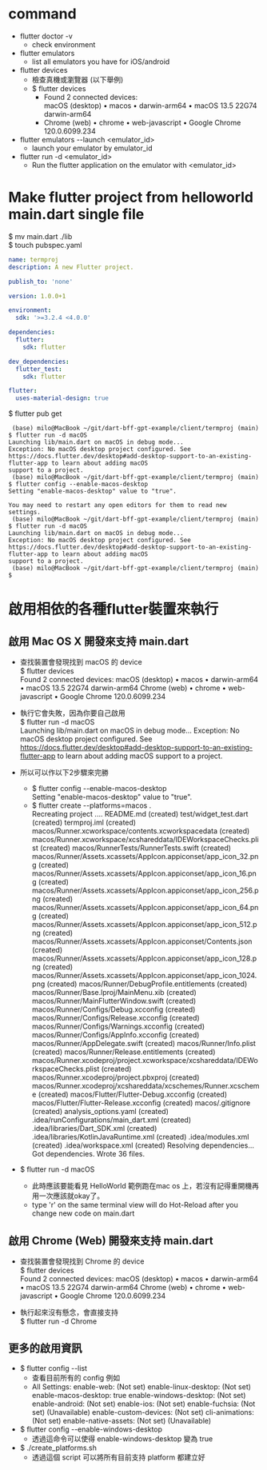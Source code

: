 # command
- flutter doctor -v 
  - check environment
- flutter emulators  
  - list all emulators you have for iOS/android  
- flutter devices  
  - 檢查真機或瀏覽器 (以下舉例)
  - $ flutter devices  
      - Found 2 connected devices:  
      macOS (desktop) • macos  • darwin-arm64   • macOS 13.5 22G74 darwin-arm64
      - Chrome (web)    • chrome • web-javascript • Google Chrome 120.0.6099.234
- flutter emulators --launch <emulator_id>  
  - launch your emulator by emulator_id  
- flutter run -d <emulator_id>  
  - Run the flutter application on the emulator with <emulator_id>


# Make flutter project from helloworld main.dart single file
$ mv main.dart ./lib  
$ touch pubspec.yaml  
```yaml
name: termproj
description: A new Flutter project.

publish_to: 'none'

version: 1.0.0+1

environment:
  sdk: '>=3.2.4 <4.0.0'

dependencies:
  flutter:
    sdk: flutter

dev_dependencies:
  flutter_test:
    sdk: flutter

flutter:
  uses-material-design: true

```

$ flutter pub get





```
 (base) milo@MacBook ~/git/dart-bff-gpt-example/client/termproj (main) $ flutter run -d macOS
Launching lib/main.dart on macOS in debug mode...
Exception: No macOS desktop project configured. See https://docs.flutter.dev/desktop#add-desktop-support-to-an-existing-flutter-app to learn about adding macOS
support to a project.
 (base) milo@MacBook ~/git/dart-bff-gpt-example/client/termproj (main) $ flutter config --enable-macos-desktop
Setting "enable-macos-desktop" value to "true".

You may need to restart any open editors for them to read new settings.
 (base) milo@MacBook ~/git/dart-bff-gpt-example/client/termproj (main) $ flutter run -d macOS                 
Launching lib/main.dart on macOS in debug mode...
Exception: No macOS desktop project configured. See https://docs.flutter.dev/desktop#add-desktop-support-to-an-existing-flutter-app to learn about adding macOS
support to a project.
 (base) milo@MacBook ~/git/dart-bff-gpt-example/client/termproj (main) $ 
```


# 啟用相依的各種flutter裝置來執行

## 啟用 Mac OS X 開發來支持 main.dart
- 查找裝置會發現找到 macOS 的 device   
$ flutter devices     
Found 2 connected devices:
  macOS (desktop) • macos  • darwin-arm64   • macOS 13.5 22G74 darwin-arm64
  Chrome (web)    • chrome • web-javascript • Google Chrome 120.0.6099.234

- 執行它會失敗，因為你要自己啟用  
$ flutter run -d macOS  
Launching lib/main.dart on macOS in debug mode...
Exception: No macOS desktop project configured. See https://docs.flutter.dev/desktop#add-desktop-support-to-an-existing-flutter-app to learn about adding macOS
support to a project.

- 所以可以作以下2步驟來完勝  
  - $ flutter config --enable-macos-desktop  
    Setting "enable-macos-desktop" value to "true".
  - $ flutter create --platforms=macos .  
      Recreating project ....
      README.md (created)
      test/widget_test.dart (created)
      termproj.iml (created)
      macos/Runner.xcworkspace/contents.xcworkspacedata (created)
      macos/Runner.xcworkspace/xcshareddata/IDEWorkspaceChecks.plist (created)
      macos/RunnerTests/RunnerTests.swift (created)
      macos/Runner/Assets.xcassets/AppIcon.appiconset/app_icon_32.png (created)
      macos/Runner/Assets.xcassets/AppIcon.appiconset/app_icon_16.png (created)
      macos/Runner/Assets.xcassets/AppIcon.appiconset/app_icon_256.png (created)
      macos/Runner/Assets.xcassets/AppIcon.appiconset/app_icon_64.png (created)
      macos/Runner/Assets.xcassets/AppIcon.appiconset/app_icon_512.png (created)
      macos/Runner/Assets.xcassets/AppIcon.appiconset/Contents.json (created)
      macos/Runner/Assets.xcassets/AppIcon.appiconset/app_icon_128.png (created)
      macos/Runner/Assets.xcassets/AppIcon.appiconset/app_icon_1024.png (created)
      macos/Runner/DebugProfile.entitlements (created)
      macos/Runner/Base.lproj/MainMenu.xib (created)
      macos/Runner/MainFlutterWindow.swift (created)
      macos/Runner/Configs/Debug.xcconfig (created)
      macos/Runner/Configs/Release.xcconfig (created)
      macos/Runner/Configs/Warnings.xcconfig (created)
      macos/Runner/Configs/AppInfo.xcconfig (created)
      macos/Runner/AppDelegate.swift (created)
      macos/Runner/Info.plist (created)
      macos/Runner/Release.entitlements (created)
      macos/Runner.xcodeproj/project.xcworkspace/xcshareddata/IDEWorkspaceChecks.plist (created)
      macos/Runner.xcodeproj/project.pbxproj (created)
      macos/Runner.xcodeproj/xcshareddata/xcschemes/Runner.xcscheme (created)
      macos/Flutter/Flutter-Debug.xcconfig (created)
      macos/Flutter/Flutter-Release.xcconfig (created)
      macos/.gitignore (created)
      analysis_options.yaml (created)
      .idea/runConfigurations/main_dart.xml (created)
      .idea/libraries/Dart_SDK.xml (created)
      .idea/libraries/KotlinJavaRuntime.xml (created)
      .idea/modules.xml (created)
      .idea/workspace.xml (created)
    Resolving dependencies... 
    Got dependencies.
    Wrote 36 files.

- $ flutter run -d macOS   
  - 此時應該要能看見 HelloWorld 範例跑在mac os 上，若沒有記得重開機再用一次應該就okay了。
  - type 'r' on the same terminal view will do Hot-Reload after you change new code on main.dart  


## 啟用 Chrome (Web) 開發來支持 main.dart  

- 查找裝置會發現找到 Chrome 的 device     
$ flutter devices       
Found 2 connected devices:
  macOS (desktop) • macos  • darwin-arm64   • macOS 13.5 22G74 darwin-arm64
  Chrome (web)    • chrome • web-javascript • Google Chrome 120.0.6099.234

- 執行起來沒有懸念，會直接支持  
$ flutter run -d Chrome  


## 更多的啟用資訊

- $ flutter config --list 
  - 查看目前所有的 config 例如   
  - All Settings:
    enable-web: (Not set)
    enable-linux-desktop: (Not set)
    enable-macos-desktop: true
    enable-windows-desktop: (Not set)
    enable-android: (Not set)
    enable-ios: (Not set)
    enable-fuchsia: (Not set) (Unavailable)
    enable-custom-devices: (Not set)
    cli-animations: (Not set)
    enable-native-assets: (Not set) (Unavailable)
- $ flutter config --enable-windows-desktop   
  - 透過這命令可以使得 enable-windows-desktop 變為 true     
- $ ./create_platforms.sh   
  - 透過這個 script 可以將所有目前支持 platform 都建立好  